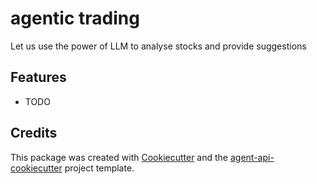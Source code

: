 # agentic trading

Let us use the power of LLM to analyse stocks and provide suggestions

## Features

* TODO

## Credits

This package was created with [Cookiecutter](https://github.com/audreyfeldroy/cookiecutter) and the [agent-api-cookiecutter](https://github.com/neural-maze/agent-api-cookiecutter) project template.
